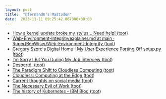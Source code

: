 ```yaml
---
layout: post
title:  "@fernand0's Mastodon"
date:  2023-11-11 09:25:42.067000+00:00
---
```

*  [How a kernel update broke my stylus... Need help! ](https://www.davidrevoy.com/article995/how-a-kernel-update-broke-my-stylus-need-hel) ([toot](https://mastodon.social/@fernand0/111391194610138835))
*  [Web-Environment-Integrity/explainer.md at main · RupertBenWiser/Web-Environment-Integrity ](https://github.com/RupertBenWiser/Web-Environment-Integrity/blob/main/explainer.m) ([toot](https://mastodon.social/@fernand0/111390899844861859))
*  [Gregory Szorc's Digital Home
  \| My User Experience Porting Off setup.py
 ](https://gregoryszorc.com/blog/2023/10/30/my-user-experience-porting-off-setup.py) ([toot](https://mastodon.social/@fernand0/111389472095105738))
*  [I’m Sorry I Bit You During My Job Interview ](https://www.mcsweeneys.net/articles/im-sorry-i-bit-you-during-my-job-intervie) ([toot](https://mastodon.social/@fernand0/111387952933506575))
*  [Despertó  ](https://avecesunafoto.wordpress.com/2023/11/10/desperto-3) ([toot](https://mastodon.social/@fernand0/111387694686559975))
*  [The Paradigm Shift to Cloudless Computing ](https://www.oreilly.com/radar/the-paradigm-shift-to-cloudless-computing) ([toot](https://mastodon.social/@fernand0/111387640912990464))
*  [Cloudless: Computing at the Edge ](https://www.windley.com/archives/2023/11/cloudless_computing_at_the_edge.shtm) ([toot](https://mastodon.social/@fernand0/111387377544924091))
*  [Current thoughts on social media ](https://martinfowler.com/articles/2023-social-media.htm) ([toot](https://mastodon.social/@fernand0/111387239384950413))
*  [The Necessary Evil of Work ](https://www.workfutures.io/p/the-necessary-evil-of-wor) ([toot](https://mastodon.social/@fernand0/111387049212925229))
*  [The history of Kubernetes - IBM Blog ](https://www.ibm.com/blog/kubernetes-history) ([toot](https://mastodon.social/@fernand0/111386738258575651))
